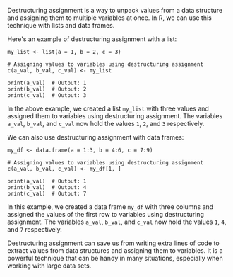 Destructuring assignment is a way to unpack values from a data structure and assigning them to multiple variables at once. In R, we can use this technique with lists and data frames.

Here's an example of destructuring assignment with a list:

```
my_list <- list(a = 1, b = 2, c = 3)

# Assigning values to variables using destructuring assignment
c(a_val, b_val, c_val) <- my_list

print(a_val)  # Output: 1
print(b_val)  # Output: 2
print(c_val)  # Output: 3
```

In the above example, we created a list `my_list` with three values and assigned them to variables using destructuring assignment. The variables `a_val`, `b_val`, and `c_val` now hold the values `1`, `2`, and `3` respectively.

We can also use destructuring assignment with data frames:

```
my_df <- data.frame(a = 1:3, b = 4:6, c = 7:9)

# Assigning values to variables using destructuring assignment
c(a_val, b_val, c_val) <- my_df[1, ]

print(a_val)  # Output: 1
print(b_val)  # Output: 4
print(c_val)  # Output: 7
```

In this example, we created a data frame `my_df` with three columns and assigned the values of the first row to variables using destructuring assignment. The variables `a_val`, `b_val`, and `c_val` now hold the values `1`, `4`, and `7` respectively.

Destructuring assignment can save us from writing extra lines of code to extract values from data structures and assigning them to variables. It is a powerful technique that can be handy in many situations, especially when working with large data sets.